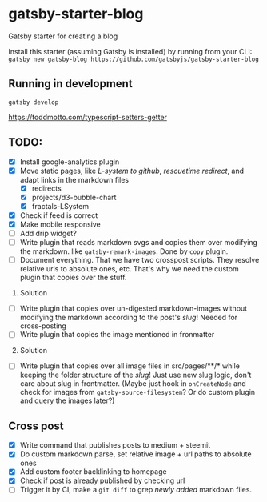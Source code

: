 # gatsby-starter-blog
Gatsby starter for creating a blog

Install this starter (assuming Gatsby is installed) by running from your CLI:
`gatsby new gatsby-blog https://github.com/gatsbyjs/gatsby-starter-blog`

## Running in development
`gatsby develop`

https://toddmotto.com/typescript-setters-getter

## TODO:
* [x] Install google-analytics plugin
* [x] Move static pages, like _L-system to github_, _rescuetime redirect_, and adapt links in the markdown files
    * [x] redirects
    * [x] projects/d3-bubble-chart
    * [x] fractals-LSystem
* [x] Check if feed is correct
* [x] Make mobile responsive
* [ ] Add drip widget?
* [ ] Write plugin that reads markdown svgs and copies them over modifying the markdown. like `gatsby-remark-images`. Done by `copy` plugin.
* [ ] Document everything. That we have two crosspost scripts. They resolve relative urls to absolute ones, etc. That's why we need the custom plugin that copies over the stuff. 

1. Solution
* [ ] Write plugin that copies over un-digested markdown-images without modifying the markdown according to the post's *slug*! Needed for cross-posting
* [ ] Write plugin that copies the image mentioned in fronmatter
2. Solution
* [ ] Write plugin that copies over all image files in src/pages/**/* while keeping the folder structure of the *slug*! Just use new slug logic, don't care about slug in frontmatter. (Maybe just hook in `onCreateNode` and check for images from `gatsby-source-filesystem`? Or do custom plugin and query the images later?)

## Cross post
* [x] Write command that publishes posts to medium + steemit
* [x] Do custom markdown parse, set relative image + url paths to absolute ones
* [x] Add custom footer backlinking to homepage
* [x] Check if post is already published by checking url
* [ ] Trigger it by CI, make a `git diff` to grep *newly added* markdown files.
